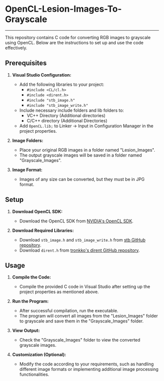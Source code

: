 # OpenCL-Lesion-Images-To-Grayscale
---

This repository contains C code for converting RGB images to grayscale using OpenCL. Below are the instructions to set up and use the code effectively.

## Prerequisites

1. **Visual Studio Configuration:**
   - Add the following libraries to your project:
     - `#include <CL/cl.h>`
     - `#include <dirent.h>`
     - `#include "stb_image.h"`
     - `#include "stb_image_write.h"`
   - Include necessary include folders and lib folders to:
     - VC++ Directory (Additional directories)
     - C/C++ directory (Additional Directories)
   - Add `OpenCL.lib;` to Linker -> Input in Configuration Manager in the project properties.

2. **Image Folders:**
   - Place your original RGB images in a folder named "Lesion_Images".
   - The output grayscale images will be saved in a folder named "Grayscale_Images".

3. **Image Format:**
   - Images of any size can be converted, but they must be in JPG format.

## Setup

1. **Download OpenCL SDK:**
   - Download the OpenCL SDK from [NVIDIA's OpenCL SDK](https://developer.nvidia.com/opencl).

2. **Download Required Libraries:**
   - Download `stb_image.h` and `stb_image_write.h` from [stb GitHub repository](https://github.com/nothings/stb/tree/master).
   - Download `dirent.h` from [tronkko's dirent GitHub repository](https://github.com/tronkko/dirent/tree/master).

## Usage

1. **Compile the Code:**
   - Compile the provided C code in Visual Studio after setting up the project properties as mentioned above.

2. **Run the Program:**
   - After successful compilation, run the executable.
   - The program will convert all images from the "Lesion_Images" folder to grayscale and save them in the "Grayscale_Images" folder.

3. **View Output:**
   - Check the "Grayscale_Images" folder to view the converted grayscale images.

4. **Customization (Optional):**
   - Modify the code according to your requirements, such as handling different image formats or implementing additional image processing functionalities.
